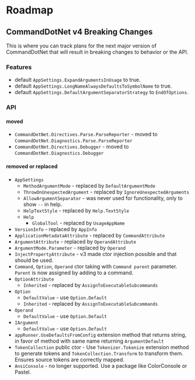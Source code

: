 # Roadmap

## CommandDotNet v4 Breaking Changes

This is where you can track plans for the next major version of CommandDotNet that
will result in breaking changes to behavior or the API.

### Features
* default `AppSettings.ExpandArgumentsInUsage` to true.
* default `AppSettings.LongNameAlwaysDefaultsToSymbolName` to true.
* default `AppSettings.DefaultArgumentSeparatorStrategy` to `EndOfOptions`.

### API

#### moved
  * `CommandDotNet.Directives.Parse.ParseReporter` - moved to `CommandDotNet.Diagnostics.Parse.ParseReporter`
  * `CommandDotNet.Directives.Debugger` - moved to `CommandDotNet.Diagnostics.Debugger`

#### removed or replaced

  * `AppSettings`
    * `MethodArgumentMode` - replaced by `DefaultArgumentMode`
    * `ThrowOnUnexpectedArgument` - replaced by `IgnoreUnexpectedArguments`
    * `AllowArgumentSeparator` - was never used for functionality, only to show `--` in help.
    * `HelpTextStyle` - replaced by `Help.TextStyle`
    * `Help`
      * `GlobalTool` - replaced by `UsageAppName`
  * `VersionInfo` - replaced by `AppInfo`
  * `ApplicationMetadataAttribute` - replaced by `CommandAttribute`
  * `ArgumentAttribute` - replaced by `OperandAttribute`
  * `ArgumentMode.Parameter` - replaced by `Operand`
  * `InjectPropertyAttribute` - v3 made ctor injection possible and that should be used.
  * `Command`, `Option`, `Operand` ctor taking with `Command parent` parameter. `Parent` is now assigned by adding to a command.
  * `OptionAttribute`
    * `Inherited` - replaced by `AssignToExecutableSubcommands`
  * `Option`
    * `DefaultValue` - use `Option.Default`
    * `Inherited` - replaced by `AssignToExecutableSubcommands`
  * `Operand`
    * `DefaultValue` - use `Option.Default`
  * `IArgument`
    * `DefaultValue` - use `Option.Default`
  * `appRunner.UseDefaultsFromConfig` extension method that returns string, in favor of method with same name returning `ArgumentDefault`
  * `TokenCollection` public ctor - Use `Tokenizer.Tokenize` extension method to generate tokens and `TokenCollection.Transform` to transform them. Ensures source tokens are correctly mapped.
  * `AnsiConsole` - no longer supported. Use a package like ColorConsole or Pastel.
